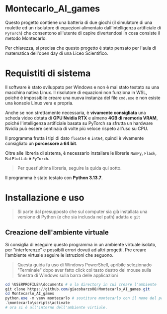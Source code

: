 # Montecarlo_AI_games
Questo progetto contiene una batteria di due giochi (il simulatore di una roulette ed un risolutore di equezioni alimentato dall'intelligenza artificiale di `PyTorch`) che consentono all'utente di capire divertendosi in cosa consiste il metodo Montecarlo.

Per chiarezza, si precisa che questo progetto è stato pensato per l'aula di matematica dell'open day di una Liceo Scientifico.

# Requistiti di sistema
Il software è stato sviluppato per Windows e non è mai stato testato su una macchina nativa Linux. Il risolutore di equazioni non funziona in WSL, poiché è impossibile creare una nuova instanza del file `cmd.exe` e non esiste una konsole Linux vera e propria.

Anche se non strettamente necessaria, è **vivamente consigliata** una scheda video dotata di **GPU Nvidia RTX** e almeno **4GB di memoria VRAM**, poiché l'intelligenza artificiale basata su PyTorch sa sfrutta un hardware Nvidia può essere centinaia di volte più veloce rispeto all'uso su CPU.

Il programma frutta i tipi di dato `float64` e `int64`, quindi è vivamente consigliato un **porcessore a 64 bit**.

Oltre alle libreria di sistema, è necessario installare le librerie `NumPy`, `Flask`, `MatPlotLib` e `PyTorch`.
> Per quest'ultima libreria, seguire la quida qui sotto.

Il programma è stato testato con **Python 3.13.7**.

# Installazione e uso
> Si parte dal presupposto che sul computer sia già installata una versione di Python (e che sia inclusda nel path) adatta e `git`

## Creazione dell'ambiente virtuale
Si consiglia di eseguire questo programma in un ambiente virtuale isolato, per "interferenze" e possibili errori dovuti ad altri progetti. Pre creare l'ambiente virtuale seguire le istruzioni che seguono.

> Questa guida fa uso di Windows PowerShell, apribile selezionado "Terminale" dopo aver fatto click col tasto destro del mouse sulla finestra di Windows sulla barra delle applicazioni

```PowerShell
cd %USERPROFILE%\documents # o la directory in cui creare l'ambiente
git clone https://github.com/giacobarzo08/Montecarlo_AI_games.git
cd Montecarlo_AI_games
python.exe -m venv montecarlo # sostiture montecarlo con il nome del prorpio ambiente
.\montecarlo\scripts\activate
# ora si è all'interno dell'ambiente virtiule.
```
